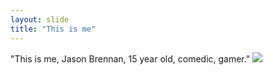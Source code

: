 ```yaml
---
layout: slide
title: "This is me"
---
```

"This is me, Jason Brennan, 15 year old, comedic, gamer."
![](https://media.discordapp.net/attachments/750503471182119040/796850069222981662/IMG_20210107_152018.jpg?width=750&height=422)
